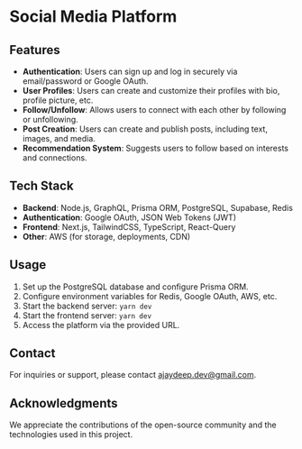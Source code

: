 # Social Media Platform

## Features

- **Authentication**: Users can sign up and log in securely via email/password or Google OAuth.
- **User Profiles**: Users can create and customize their profiles with bio, profile picture, etc.
- **Follow/Unfollow**: Allows users to connect with each other by following or unfollowing.
- **Post Creation**: Users can create and publish posts, including text, images, and media.
- **Recommendation System**: Suggests users to follow based on interests and connections.

## Tech Stack

- **Backend**: Node.js, GraphQL, Prisma ORM, PostgreSQL, Supabase, Redis
- **Authentication**: Google OAuth, JSON Web Tokens (JWT)
- **Frontend**: Next.js, TailwindCSS, TypeScript, React-Query
- **Other**: AWS (for storage, deployments, CDN)

## Usage

1. Set up the PostgreSQL database and configure Prisma ORM.
2. Configure environment variables for Redis, Google OAuth, AWS, etc.
3. Start the backend server: `yarn dev`
4. Start the frontend server: `yarn dev`
5. Access the platform via the provided URL.

## Contact

For inquiries or support, please contact [ajaydeep.dev@gmail.com](mailto:ajaydeep.dev@gmail.com).

## Acknowledgments

We appreciate the contributions of the open-source community and the technologies used in this project.

